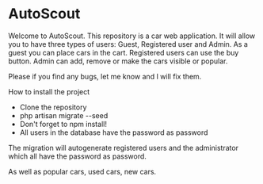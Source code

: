 # AutoScout

Welcome to AutoScout.
This repository is a car web application.
It will allow you to have three types of users: Guest, Registered user and Admin.
As a guest you can place cars in the cart.
Registered users can use the buy button.
Admin can add, remove or make the cars visible or popular.

Please if you find any bugs, let me know and I will fix them.

How to install the project
- Clone the repository
- php artisan migrate --seed
- Don't forget to npm install!
- All users in the database have the password as password

The migration will autogenerate registered users and the administrator which all have the password as password.

As well as popular cars, used cars, new cars.
